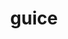 ---
codehost: https://github.com/google/guice
logohandle: github_guice
sort: guice
title: guice
website: https://github.com/google/guice
---